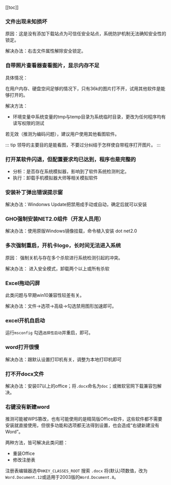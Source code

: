 [[toc]]

### 文件出现未知损坏

原因：这是没有添加下载站点为可信任安全站点，系统防护机制无法确知安全性的锁定。

解决办法：右击文件属性解除安全锁定。

### 自带照片查看器查看图片，显示内存不足
具体情况：

在用户内存、硬盘空间足够的情况下，只有36k的图片打不开，试用其他软件是能够打开的。

解决方法：

* 环境变量中系统变量的tmp与temp目录为系统临时目录，更改为任何程序均有读写权限的测试

若无效（推测为编码问题），建议用户使用其他看图软件。

::: tip
领导的主要目的是能看图，不要过分纠结于怎样使自带程序打开图片。
:::

### 打开某软件闪退，但配置要求均已达到，程序也是完整的

* 分析：是否存在系统模拟器，影响到了软件系统检测判定。
* 执行：卸载手机模拟器大师等相关模拟软件

### 安装补丁弹出错误提示窗

解决办法：Windonws Update把禁用成手动或自动，确定后就可以安装

### GHO强制安装NET2.0组件（开发人员用）

解决办法：使用原版Windows镜像挂载，命令植入安装 dot net2.0

### 多次强制重启，开机卡logo，长时间无法进入系统

原因：
强制关机与存在多个杀软进行系统检测引起的冲突。

解决办法：
进入安全模式，卸载两个以上或所有杀软

### Excel拖动闪屏

此类问题与早期win10兼容性较差有关。

解决办法：文件->选项->高级->勾选禁用图形加速即可。

### excel开机自启动

运行`msconfig` 勾选`选择性启动`并重启，即可。

### word打开很慢

解决办法：跟默认设置打印机有关，调整为本地打印机即可

### 打不开docx文件

解决办法：安装07以上的office；将`.docx`命名为`doc`；或微软官网下载兼容包解决。

### 右键没有新建word

推测可能被WPS篡改，也有可能使用的是精简版Office软件，这些软件都不需要安装就直接使用，但很多功能和选项都无法得到设置，也会造成“右键新建没有Word”。

两种方法，皆可解决此类问题：
* 重装Office
* 修改注册表

注册表编辑器选中`HKEY_CLASSES_ROOT` 搜索 `.docx` 将(默认)项数值，改为`Word.Document.12`或适用于2003版的`Word.Document.8`。

